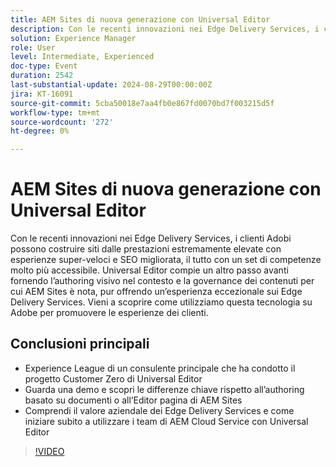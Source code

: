 ```yaml
---
title: AEM Sites di nuova generazione con Universal Editor
description: Con le recenti innovazioni nei Edge Delivery Services, i clienti Adobi possono costruire siti dalle prestazioni estremamente elevate con esperienze super-veloci e SEO migliorata, il tutto con un set di competenze molto più accessibile. Universal Editor compie un altro passo avanti fornendo l’authoring visivo nel contesto e la governance dei contenuti per cui AEM Sites è nota, pur offrendo un’esperienza eccezionale sui Edge Delivery Services. Vieni a scoprire come utilizziamo questa tecnologia su Adobe per promuovere le esperienze dei clienti. Ascolta l’esperienza di un consulente principale che ha condotto il progetto Customer Zero di Universal Editor, Experience League Guarda una demo e scopri le differenze principali rispetto all’authoring basato su documenti o all’editor di pagine AEM Sites Scopri il valore aziendale dei Edge Delivery Services e come iniziare subito a utilizzare Universal Editor per i team AEM Cloud Service
solution: Experience Manager
role: User
level: Intermediate, Experienced
doc-type: Event
duration: 2542
last-substantial-update: 2024-08-29T00:00:00Z
jira: KT-16091
source-git-commit: 5cba50018e7aa4fb0e867fd0070bd7f003215d5f
workflow-type: tm+mt
source-wordcount: '272'
ht-degree: 0%

---
```



# AEM Sites di nuova generazione con Universal Editor

Con le recenti innovazioni nei Edge Delivery Services, i clienti Adobi possono costruire siti dalle prestazioni estremamente elevate con esperienze super-veloci e SEO migliorata, il tutto con un set di competenze molto più accessibile. Universal Editor compie un altro passo avanti fornendo l’authoring visivo nel contesto e la governance dei contenuti per cui AEM Sites è nota, pur offrendo un’esperienza eccezionale sui Edge Delivery Services. Vieni a scoprire come utilizziamo questa tecnologia su Adobe per promuovere le esperienze dei clienti.

## Conclusioni principali

* Experience League di un consulente principale che ha condotto il progetto Customer Zero di Universal Editor
* Guarda una demo e scopri le differenze chiave rispetto all’authoring basato su documenti o all’Editor pagina di AEM Sites
* Comprendi il valore aziendale dei Edge Delivery Services e come iniziare subito a utilizzare i team di AEM Cloud Service con Universal Editor

>[!VIDEO](https://video.tv.adobe.com/v/3433164/?learn=on)
